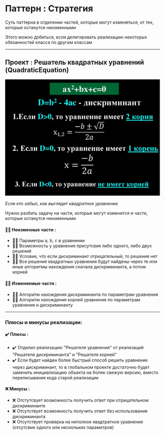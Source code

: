 # Паттерн : Стратегия

Суть паттерна в отделении частей, которые могут изменяться, от тех, которые останутся неизменными

Этого можно добиться, если делигировать реализацию некоторых обязанностей класса по другим классам

----

## Проект : Решатель квадратных уравнений (QuadraticEquation)

![QuadraticEquation.jpg](https://raw.githubusercontent.com/andybeardness/Learning-OOP/main/imgs/QuadraticEquation.jpg)

_Если кто забыл, как выглядит квадратное уравнение_

Нужно разбить задачу на части, которые могут изменится и части, которые останутся неизменными

#### 🙅‍♂️ Неизменные части :

- 🙅‍♂️ Параметры a, b, c в уравнении
- 🙅‍♂️ Возможность у уравнения присутсвия либо одного, либо двух решений
- 🙅‍♂️ Условие, что если дискриминант отрицательный, то решения нет
- 🙅‍♂️ Все решения квадратных уравнения будут найдены через те или иные алгоритмы нахождения сначала дискриминанта, а потом корней

#### 💁‍♂️ Изменяемые части :

- 💁‍♂️ Алгоритм нахождения дискриминанта по параметрам уравнения
- 💁‍♂️ Алгоритм нахождения корней уравнения по параметрам уравнения и дискриминанту

----

### Плюсы и минусы реализации:

#### ✔️ Плюсы :

- ✔️ Отделил реализацию "Решателя уравнения" от реализаций "Решателя дискриминанта" и "Решателя корней"
- ✔️ Если будет найден более быстрый способ решить уравнение через дискриминант, то в глобальном проекте достаточно будет заменить инициализацию объекта на более свежую версию, вместо переписывания кода старой реализации

#### ❌ Минусы :

- ❌ Отстутсвует возможность получить ответ при отрицательном дискриминанте
- ❌ Отсутствует возможность получить ответ без использования дискриминанта
- ❌ Отсутствует проверка на неполное квадтратное уравнение (отсутсвие одного или нескольких параметров)